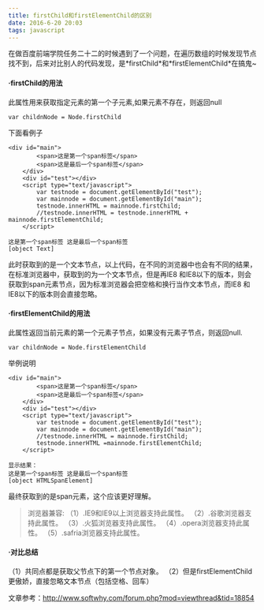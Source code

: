 ```yaml
---
title: firstChild和firstElementChild的区别
date: 2016-6-20 20:03
tags: javascript
---
```


在做百度前端学院任务二十二的时候遇到了一个问题，在遍历数组的时候发现节点找不到，后来对比别人的代码发现，是\*firstChild\*和\*firstElementChild\*在搞鬼~

 #### ·firstChild的用法

此属性用来获取指定元素的第一个子元素,如果元素不存在，则返回null

```语法
var childnNode = Node.firstChild
```

下面看例子
```
<div id="main">
		<span>这是第一个span标签</span>
		<span>这是最后一个span标签</span>
	</div>
	<div id="test"></div>
	<script type="text/javascript">
		var testnode = document.getElementById("test");
		var mainnode = document.getElementById("main"); 
		testnode.innerHTML = mainnode.firstChild;
		//testnode.innerHTML = testnode.innerHTML + mainnode.firstElementChild;
	</script>

```
<!--more-->
```显示结果
这是第一个span标签 这是最后一个span标签
[object Text]
```

此时获取到的是一个文本节点，以上代码，在不同的浏览器中也会有不同的结果，在标准浏览器中，获取到的为一个文本节点，但是再IE8 和IE8以下的版本，则会获取到span元素节点，因为标准浏览器会把空格和换行当作文本节点，而IE8 和IE8以下的版本则会直接忽略。

 #### ·firstElementChild的用法

此属性返回当前元素的第一个元素子节点，如果没有元素子节点，则返回null.

```语法结构
var childnNode = Node.firstElementChild
```
举例说明

```
<div id="main">
		<span>这是第一个span标签</span>
		<span>这是最后一个span标签</span>
	</div>
	<div id="test"></div>
	<script type="text/javascript">
		var testnode = document.getElementById("test");
		var mainnode = document.getElementById("main"); 
		//testnode.innerHTML = mainnode.firstChild;
		testnode.innerHTML =mainnode.firstElementChild;
	</script>
```
```
显示结果：
这是第一个span标签 这是最后一个span标签
[object HTMLSpanElement]
```
最终获取到的是span元素，这个应该更好理解。

> 浏览器兼容:
（1）.IE9和IE9以上浏览器支持此属性。
（2）.谷歌浏览器支持此属性。
（3）.火狐浏览器支持此属性。
（4）.opera浏览器支持此属性。
（5）.safria浏览器支持此属性。


 #### ·对比总结
  
  （1）共同点都是获取父节点下的第一个节点对象。
  （2）但是firstElementChild更傲娇，直接忽略文本节点（包括空格、回车）

  文章参考：http://www.softwhy.com/forum.php?mod=viewthread&tid=18854